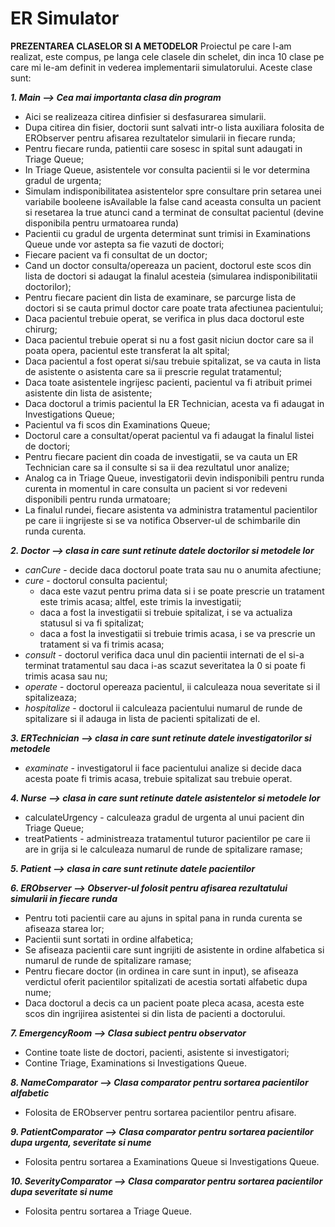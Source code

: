 # ER Simulator

**PREZENTAREA CLASELOR SI A METODELOR**
Proiectul pe care l-am realizat, este compus, pe langa cele clasele din schelet,
din inca 10 clase pe care mi le-am definit in vederea implementarii simulatorului.
Aceste clase sunt:

***1. Main --> Cea mai importanta clasa din program***

* Aici se realizeaza citirea dinfisier si desfasurarea simularii.
* Dupa citirea din fisier, doctorii sunt salvati intr-o lista auxiliara 
folosita de ERObserver pentru afisarea rezultatelor simularii in fiecare runda;
* Pentru fiecare runda, patientii care sosesc in spital sunt adaugati in Triage Queue;
* In Triage Queue, asistentele vor consulta pacientii si le vor determina gradul de urgenta;
* Simulam indisponibilitatea asistentelor spre consultare prin setarea
unei variabile booleene isAvailable la false cand aceasta consulta
un pacient si resetarea la true atunci cand a terminat de consultat
pacientul (devine disponibila pentru urmatoarea runda)
* Pacientii cu gradul de urgenta determinat sunt trimisi in Examinations
Queue unde vor astepta sa fie vazuti de doctori;
* Fiecare pacient va fi consultat de un doctor;
* Cand un doctor consulta/opereaza un pacient, doctorul este scos din
lista de doctori si adaugat la finalul acesteia (simularea
indisponibilitatii doctorilor);
* Pentru fiecare pacient din lista de examinare, se parcurge lista de
doctori si se cauta primul doctor care poate trata afectiunea
pacientului;
* Daca pacientul trebuie operat, se verifica in plus daca doctorul
este chirurg;
* Daca pacientul trebuie operat si nu a fost gasit niciun doctor care
sa il poata opera, pacientul este transferat la alt spital;
* Daca pacientul a fost operat si/sau trebuie spitalizat, se va cauta
in lista de asistente o asistenta care sa ii prescrie regulat
tratamentul;
* Daca toate asistentele ingrijesc pacienti, pacientul va fi atribuit
primei asistente din lista de asistente;
* Daca doctorul a trimis pacientul la ER Technician, acesta va fi
adaugat in Investigations Queue;
* Pacientul va fi scos din Examinations Queue;
* Doctorul care a consultat/operat pacientul va fi adaugat la finalul
listei de doctori;
* Pentru fiecare pacient din coada de investigatii, se va cauta un
ER Technician care sa il consulte si sa ii dea rezultatul unor
analize;
* Analog ca in Triage Queue, investigatorii devin indisponibili pentru
runda curenta in momentul in care consulta un pacient si vor redeveni
disponibili pentru runda urmatoare;
* La finalul rundei, fiecare asistenta va administra tratamentul
pacientilor pe care ii ingrijeste si se va notifica Observer-ul de
schimbarile din runda curenta.


***2. Doctor --> clasa in care sunt retinute datele doctorilor si metodele lor***

* *canCure* - decide daca doctorul poate trata sau nu o anumita afectiune;
* *cure* - doctorul consulta pacientul;
	* daca este vazut pentru prima data si i se poate prescrie
	  un tratament este trimis acasa; altfel, este trimis la
	  investigatii;
	* daca a fost la investigatii si trebuie spitalizat, i se
	  va actualiza statusul si va fi spitalizat;
	* daca a fost la investigatii si trebuie trimis acasa, i se
	  va prescrie un tratament si va fi trimis acasa;
* *consult* - doctorul verifica daca unul din pacientii internati
de el si-a terminat tratamentul sau daca i-as scazut
severitatea la 0 si poate fi trimis acasa sau nu;
* *operate* - doctorul opereaza pacientul, ii calculeaza noua
severitate si il spitalizeaza;
* *hospitalize* - doctorul ii calculeaza pacientului numarul de runde
de spitalizare si il adauga in lista de pacienti spitalizati de el.


***3. ERTechnician --> clasa in care sunt retinute datele investigatorilor si metodele***

* *examinate* - investigatorul ii face pacientului analize
si decide daca acesta poate fi trimis acasa,
trebuie spitalizat sau trebuie operat.


***4. Nurse --> clasa in care sunt retinute datele asistentelor si metodele lor***

* calculateUrgency - calculeaza gradul de urgenta al unui pacient din Triage Queue;
* treatPatients - administreaza tratamentul tuturor pacientilor
pe care ii are in grija si le calculeaza numarul de runde de spitalizare ramase;


***5. Patient --> clasa in care sunt retinute datele pacientilor***


***6. ERObserver --> Observer-ul folosit pentru afisarea rezultatului simularii in fiecare runda***

* Pentru toti pacientii care au ajuns in spital pana in runda curenta se afiseaza starea lor;
* Pacientii sunt sortati in ordine alfabetica;
* Se afiseaza pacientii care sunt ingrijiti de asistente in ordine alfabetica si numarul de runde de spitalizare ramase;
* Pentru fiecare doctor (in ordinea in care sunt in input), se afiseaza verdictul oferit pacientilor spitalizati de acestia 
sortati alfabetic dupa nume;
* Daca doctorul a decis ca un pacient poate pleca acasa, acesta este scos din ingrijirea asistentei si din lista de pacienti a
doctorului.


***7. EmergencyRoom --> Clasa subiect pentru observator***

* Contine toate liste de doctori, pacienti, asistente si investigatori;
* Contine Triage, Examinations si Investigations Queue.


***8. NameComparator --> Clasa comparator pentru sortarea pacientilor alfabetic***

* Folosita de ERObserver pentru sortarea pacientilor pentru afisare.


***9. PatientComparator --> Clasa comparator pentru sortarea pacientilor dupa urgenta, severitate si nume***

* Folosita pentru sortarea a Examinations Queue si Investigations Queue.


***10. SeverityComparator --> Clasa comparator pentru sortarea pacientilor dupa severitate si nume***

* Folosita pentru sortarea a Triage Queue.
